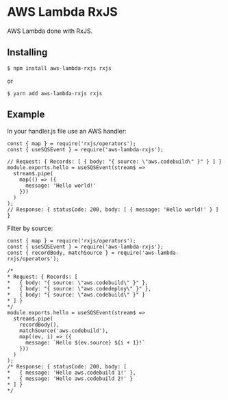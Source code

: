 # AWS Lambda RxJS
AWS Lambda done with RxJS.

## Installing

```shell script
$ npm install aws-lambda-rxjs rxjs
```
or
```shell script
$ yarn add aws-lambda-rxjs rxjs
```

## Example

In your handler.js file use an AWS handler:

```ecmascript 6
const { map } = require('rxjs/operators');
const { useSQSEvent } = require('aws-lambda-rxjs');

// Request: { Records: [ { body: "{ source: \"aws.codebuild\" }" } ] }
module.exports.hello = useSQSEvent(stream$ => 
  stream$.pipe(
    map(() => ({
      message: 'Hello world!'
    }))
  )
);
// Response: { statusCode: 200, body: [ { message: 'Hello world!' } ] }
```

Filter by source:

```ecmascript 6
const { map } = require('rxjs/operators');
const { useSQSEvent } = require('aws-lambda-rxjs');
const { recordBody, matchSource } = require('aws-lambda-rxjs/operators');

/*
* Request: { Records: [
*   { body: "{ source: \"aws.codebuild\" }" },
*   { body: "{ source: \"aws.codedeploy\" }" },
*   { body: "{ source: \"aws.codebuild\" }" }
* ] }
*/
module.exports.hello = useSQSEvent(stream$ => 
  stream$.pipe(
    recordBody(),
    matchSource('aws.codebuild'),
    map((ev, i) => ({
      message: `Hello ${ev.source} ${i + 1}!`
    }))
  )
);
/* Response: { statusCode: 200, body: [
*   { message: 'Hello aws.codebuild 1!' },
*   { message: 'Hello aws.codebuild 2!' }
* ] }
*/
```

